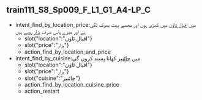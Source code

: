 ## train111_S8_Sp009_F_L1_G1_A4-LP_C
* intent_find_by_location_price:میں [اقبال ٹاؤن](location) میں کھڑی ہوں اور مجھے بہت بھوک لگی ہے اور میرے پاس صرف [ہزار](price) روپے ہیں
	- slot{"location":"اقبال ٹاؤن"}
	- slot{"price":"ہزار"}
	- action_find_by_location_and_price
* intent_find_by_cuisine:میں [چائنیز](cuisine) کھانا پسند کروں گی
	- slot{"location":"اقبال ٹاؤن"}
	- slot{"price":"ہزار"}
	- slot{"cuisine":"چائنیز"}
	- action_find_by_location_cuisine_price
	- action_restart